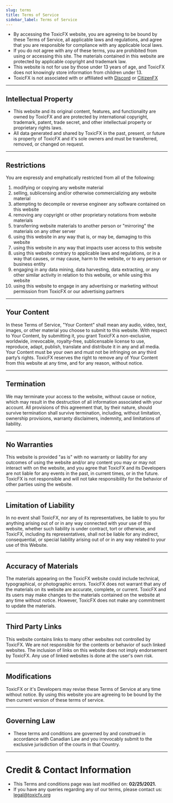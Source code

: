 ```yaml
---
slug: terms
title: Terms of Service
sidebar_label: Terms of Service
---
```


- By accessing the ToxicFX website, you are agreeing to be bound by these Terms of Service, all applicable laws and regulations, and agree that you are responsible for compliance with any applicable local laws.
- If you do not agree with any of these terms, you are prohibited from using or accessing this site. The materials contained in this website are protected by applicable copyright and trademark law.
- This website is not for use by those under 13 years of age, and ToxicFX does not knowingly store information from children under 13.
- ToxicFX is not associated with or affiliated with <a href="https://discord.com/">Discord</a> or <a href="https://fivem.net/">CitizenFX</a>

---

## Intellectual Property
- This website and its original content, features, and functionality are owned by ToxicFX and are protected by international copyright, trademark, patent, trade secret, and other intellectual property or proprietary rights laws. 
- All data generated and shared by ToxicFX in the past, present, or future is property of ToxicFX and it's sole owners and must be transferred, removed, or changed on request.

---

## Restrictions
You are expressly and emphatically restricted from all of the following:
1. modifying or copying any website material
2. selling, sublicensing and/or otherwise commercializing any website material
3. attempting to decompile or reverse engineer any software contained on this website
4. removing any copyright or other proprietary notations from website materials
5. transferring website materials to another person or "mirroring" the materials on any other server
6. using this website in any way that is, or may be, damaging to this website
7. using this website in any way that impacts user access to this website
8. using this website contrary to applicable laws and regulations, or in a way that causes, or may cause, harm to the website, or to any person or business entity
9. engaging in any data mining, data harvesting, data extracting, or any other similar activity in relation to this website, or while using this website
10. using this website to engage in any advertising or marketing without permission from ToxicFX or our advertising partners

---

## Your Content
In these Terms of Service, "Your Content" shall mean any audio, video, text, images, or other material you choose to submit to this website. With respect to Your Content, by submitting it, you grant ToxicFX a non-exclusive, worldwide, irrevocable, royalty-free, sublicensable license to use, reproduce, adapt, publish, translate and distribute it in any and all media. Your Content must be your own and must not be infringing on any third party’s rights. ToxicFX reserves the right to remove any of Your Content from this website at any time, and for any reason, without notice.

---

## Termination
We may terminate your access to the website, without cause or notice, which may result in the destruction of all information associated with your account. 
All provisions of this agreement that, by their nature, should survive termination shall survive termination, including, without limitation, ownership provisions, warranty disclaimers, indemnity, and limitations of liability.

---

## No Warranties
This website is provided "as is" with no warranty or liability for any outcomes of using the website and/or any content you may or may not interact with on the website, and you agree that ToxicFX and its Developers are not liable for any events in the past, in current times, or in the future. 
ToxicFX is not responsible and will not take responsibility for the behavior of other parties using the website.

---

## Limitation of Liability
In no event shall ToxicFX, nor any of its representatives, be liable to you for anything arising out of or in any way connected with your use of this website, whether such liability is under contract, tort or otherwise, and ToxicFX, including its representatives, shall not be liable for any indirect, consequential, or special liability arising out of or in any way related to your use of this Website.

---

## Accuracy of Materials</h2>
The materials appearing on the ToxicFX website could include technical, typographical, or photographic errors. 
ToxicFX does not warrant that any of the materials on its website are accurate, complete, or current. 
ToxicFX and its users may make changes to the materials contained on the website at any time without notice. However, ToxicFX does not make any commitment to update the materials.
 
---

## Third Party Links
This website contains links to many other websites not controlled by ToxicFX. We are not responsible for the contents or behavior of such linked websites. 
The inclusion of links on this website does not imply endorsement by ToxicFX. Any use of linked websites is done at the user's own risk.

---

## Modifications
ToxicFX or it's Developers may revise these Terms of Service at any time without notice. 
By using this website you are agreeing to be bound by the then current version of these terms of service.
 
---

## Governing Law
* These terms and conditions are governed by and construed in accordance with Canadian Law and you irrevocably submit to the exclusive jurisdiction of the courts in that Country.

---

# Credit & Contact Information
- This Terms and conditions page was last modified on: **02/25/2021.** 
- If you have any queries regarding any of our terms, please contact us: legal@toxicfx.org
